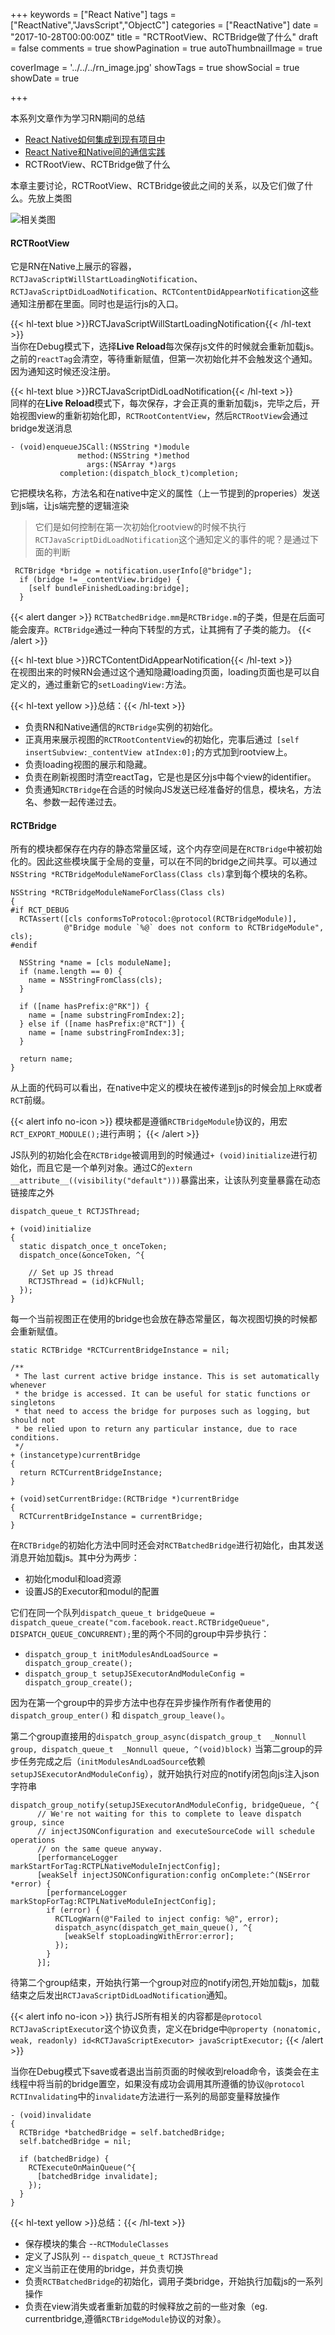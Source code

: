 +++
keywords = ["React Native"]
tags = ["ReactNative","JavsScript","ObjectC"]
categories = ["ReactNative"]
date = "2017-10-28T00:00:00Z"
title = "RCTRootView、RCTBridge做了什么"
draft = false
comments = true
showPagination = true
autoThumbnailImage = true

coverImage = '../../../rn_image.jpg'
showTags = true
showSocial = true
showDate = true

+++

本系列文章作为学习RN期间的总结

- [React Native如何集成到现有项目中](https://linkrober.github.io/bookshelf/2017/10/react-native%E5%A6%82%E4%BD%95%E9%9B%86%E6%88%90%E5%88%B0%E7%8E%B0%E6%9C%89%E9%A1%B9%E7%9B%AE%E4%B8%AD/)
- [React Native和Native间的通信实践](https://linkrober.github.io/bookshelf/2017/10/react-native%E5%92%8Cnative%E9%97%B4%E7%9A%84%E9%80%9A%E4%BF%A1/)
- RCTRootView、RCTBridge做了什么

<!--more-->

本章主要讨论，RCTRootView、RCTBridge彼此之间的关系，以及它们做了什么。先放上类图


![相关类图](../../../相关类图.png)

#### RCTRootView
它是RN在Native上展示的容器，`RCTJavaScriptWillStartLoadingNotification`、`RCTJavaScriptDidLoadNotification`、`RCTContentDidAppearNotification`这些通知注册都在里面。同时也是运行js的入口。

{{< hl-text blue >}}RCTJavaScriptWillStartLoadingNotification{{< /hl-text >}}</br>
当你在Debug模式下，选择**Live Reload**每次保存js文件的时候就会重新加载js。之前的`reactTag`会清空，等待重新赋值，但第一次初始化并不会触发这个通知。因为通知这时候还没注册。

{{< hl-text blue >}}RCTJavaScriptDidLoadNotification{{< /hl-text >}}</br>
同样的在**Live Reload**模式下，每次保存，才会正真的重新加载js，完毕之后，开始视图view的重新初始化即，`RCTRootContentView`，然后`RCTRootView`会通过bridge发送消息

```
- (void)enqueueJSCall:(NSString *)module 
			   method:(NSString *)method 
			     args:(NSArray *)args 
		   completion:(dispatch_block_t)completion;
```
它把模块名称，方法名和在native中定义的属性（上一节提到的properies）发送到js端，让js端完整的逻辑渲染

>它们是如何控制在第一次初始化rootview的时候不执行`RCTJavaScriptDidLoadNotification`这个通知定义的事件的呢？是通过下面的判断

```
 RCTBridge *bridge = notification.userInfo[@"bridge"];
  if (bridge != _contentView.bridge) {
    [self bundleFinishedLoading:bridge];
  }
```
{{< alert danger >}}
`RCTBatchedBridge.mm`是`RCTBridge.m`的子类，但是在后面可能会废弃。`RCTBridge`通过一种向下转型的方式，让其拥有了子类的能力。
{{< /alert >}}


{{< hl-text blue >}}RCTContentDidAppearNotification{{< /hl-text >}}</br>
在视图出来的时候RN会通过这个通知隐藏loading页面，loading页面也是可以自定义的，通过重新它的`setLoadingView:`方法。

{{< hl-text yellow >}}总结：{{< /hl-text >}}

- 负责RN和Native通信的`RCTBridge`实例的初始化。
- 正真用来展示视图的`RCTRootContentView`的初始化，完事后通过` [self insertSubview:_contentView atIndex:0];`的方式加到rootview上。
- 负责loading视图的展示和隐藏。
- 负责在刷新视图时清空reactTag，它是也是区分js中每个view的identifier。
- 负责通知`RCTBridge`在合适的时候向JS发送已经准备好的信息，模块名，方法名、参数一起传递过去。


#### RCTBridge

所有的模块都保存在内存的静态常量区域，这个内存空间是在`RCTBridge`中被初始化的。因此这些模块属于全局的变量，可以在不同的bridge之间共享。可以通过`NSString *RCTBridgeModuleNameForClass(Class cls)`拿到每个模块的名称。

```
NSString *RCTBridgeModuleNameForClass(Class cls)
{
#if RCT_DEBUG
  RCTAssert([cls conformsToProtocol:@protocol(RCTBridgeModule)],
            @"Bridge module `%@` does not conform to RCTBridgeModule", cls);
#endif

  NSString *name = [cls moduleName];
  if (name.length == 0) {
    name = NSStringFromClass(cls);
  }

  if ([name hasPrefix:@"RK"]) {
    name = [name substringFromIndex:2];
  } else if ([name hasPrefix:@"RCT"]) {
    name = [name substringFromIndex:3];
  }

  return name;
}
```
从上面的代码可以看出，在native中定义的模块在被传递到js的时候会加上`RK`或者`RCT`前缀。

{{< alert info no-icon >}}
模块都是遵循`RCTBridgeModule`协议的，用宏`RCT_EXPORT_MODULE();`进行声明；
{{< /alert >}}

JS队列的初始化会在`RCTBridge`被调用到的时候通过`+ (void)initialize`进行初始化，而且它是一个单列对象。通过C的`extern __attribute__((visibility("default")))`暴露出来，让该队列变量暴露在动态链接库之外

```
dispatch_queue_t RCTJSThread;

+ (void)initialize
{
  static dispatch_once_t onceToken;
  dispatch_once(&onceToken, ^{

    // Set up JS thread
    RCTJSThread = (id)kCFNull;
  });
}
```
每一个当前视图正在使用的bridge也会放在静态常量区，每次视图切换的时候都会重新赋值。

```
static RCTBridge *RCTCurrentBridgeInstance = nil;

/**
 * The last current active bridge instance. This is set automatically whenever
 * the bridge is accessed. It can be useful for static functions or singletons
 * that need to access the bridge for purposes such as logging, but should not
 * be relied upon to return any particular instance, due to race conditions.
 */
+ (instancetype)currentBridge
{
  return RCTCurrentBridgeInstance;
}

+ (void)setCurrentBridge:(RCTBridge *)currentBridge
{
  RCTCurrentBridgeInstance = currentBridge;
}
```
在`RCTBridge`的初始化方法中同时还会对`RCTBatchedBridge`进行初始化，由其发送消息开始加载js。其中分为两步：

- 初始化modul和load资源
- 设置JS的Executor和modul的配置

它们在同一个队列`dispatch_queue_t bridgeQueue = dispatch_queue_create("com.facebook.react.RCTBridgeQueue", DISPATCH_QUEUE_CONCURRENT);`里的两个不同的group中异步执行：

- `dispatch_group_t initModulesAndLoadSource = dispatch_group_create();`
- `dispatch_group_t setupJSExecutorAndModuleConfig = dispatch_group_create();`

因为在第一个group中的异步方法中也存在异步操作所有作者使用的` dispatch_group_enter()` 和 `dispatch_group_leave()`。

第二个group直接用的`dispatch_group_async(dispatch_group_t  _Nonnull group, dispatch_queue_t  _Nonnull queue, ^(void)block)`
当第二group的异步任务完成之后（`initModulesAndLoadSource`依赖`setupJSExecutorAndModuleConfig`），就开始执行对应的notify闭包向js注入json字符串

```
dispatch_group_notify(setupJSExecutorAndModuleConfig, bridgeQueue, ^{
      // We're not waiting for this to complete to leave dispatch group, since
      // injectJSONConfiguration and executeSourceCode will schedule operations
      // on the same queue anyway.
      [performanceLogger markStartForTag:RCTPLNativeModuleInjectConfig];
      [weakSelf injectJSONConfiguration:config onComplete:^(NSError *error) {
        [performanceLogger markStopForTag:RCTPLNativeModuleInjectConfig];
        if (error) {
          RCTLogWarn(@"Failed to inject config: %@", error);
          dispatch_async(dispatch_get_main_queue(), ^{
            [weakSelf stopLoadingWithError:error];
          });
        }
      }];
```
待第二个group结束，开始执行第一个group对应的notify闭包,开始加载js，加载结束之后发出`RCTJavaScriptDidLoadNotification`通知。

{{< alert info no-icon >}}
执行JS所有相关的内容都是`@protocol RCTJavaScriptExecutor`这个协议负责，定义在bridge中`@property (nonatomic, weak, readonly) id<RCTJavaScriptExecutor> javaScriptExecutor;`
{{< /alert >}}

当你在Debug模式下save或者退出当前页面的时候收到reload命令，该类会在主线程中将当前的bridge置空，如果没有成功会调用其所遵循的协议`@protocol RCTInvalidating`中的`invalidate`方法进行一系列的局部变量释放操作

```
- (void)invalidate
{
  RCTBridge *batchedBridge = self.batchedBridge;
  self.batchedBridge = nil;

  if (batchedBridge) {
    RCTExecuteOnMainQueue(^{
      [batchedBridge invalidate];
    });
  }
}
```

{{< hl-text yellow >}}总结：{{< /hl-text >}}

- 保存模块的集合 --`RCTModuleClasses` 
- 定义了JS队列 -- `dispatch_queue_t RCTJSThread`
- 定义当前正在使用的bridge，并负责切换
- 负责`RCTBatchedBridge`的初始化，调用子类bridge，开始执行加载js的一系列操作
- 负责在view消失或者重新加载的时候释放之前的一些对象（eg. currentbridge,遵循`RCTBridgeModule`协议的对象）。

















